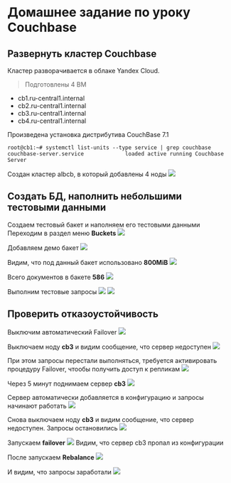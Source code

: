 # Домашнее задание по уроку Couchbase
## Развернуть кластер Couchbase
Кластер разворачивается в облаке Yandex Cloud. 
> Подготовлены 4 ВМ
- cb1.ru-central1.internal
- cb2.ru-central1.internal
- cb3.ru-central1.internal
- cb4.ru-central1.internal

Произведена установка дистрибутива CouchBase 7.1
```
root@cb1:~# systemctl list-units --type service | grep couchbase
couchbase-server.service             loaded active running Couchbase Server
```

Создан кластер albcb, в который добавлены 4 ноды
<img src="https://github.com/CriMsoN40000/NO-SQL/blob/main/cluster_ov.png"/> 

## Создать БД, наполнить небольшими тестовыми данными
Создаем тестовый бакет и наполняем его тестовыми данными
Переходим в раздел меню **Buckets**
<img src="https://github.com/CriMsoN40000/NO-SQL/blob/main/bucket_1.png"/>

Добавляем демо бакет 
<img src="https://github.com/CriMsoN40000/NO-SQL/blob/main/bucket_2.png"/>

Видим, что под данный бакет использовано **800MiB**
<img src="https://github.com/CriMsoN40000/NO-SQL/blob/main/bucket_3.png"/>

Всего документов в бакете **586**
<img src="https://github.com/CriMsoN40000/NO-SQL/blob/main/bucket_5.png"/>

Выполним тестовые запросы
<img src="https://github.com/CriMsoN40000/NO-SQL/blob/main/bucket_4.png"/>
<img src="https://github.com/CriMsoN40000/NO-SQL/blob/main/bucket_6.png"/>


## Проверить отказоустойчивость
Выключим автоматический Failover
<img src="https://github.com/CriMsoN40000/NO-SQL/blob/main/failover_01.png"/>

Выключаем ноду **cb3** и видим сообщение, что сервер недоступен
<img src="https://github.com/CriMsoN40000/NO-SQL/blob/main/failover_02.png"/>

При этом запросы перестали выполняться, требуется активировать процедуру Failover, чтообы получить доступ к репликам
<img src="https://github.com/CriMsoN40000/NO-SQL/blob/main/failover_03.png"/>

Через 5 минут  поднимаем сервер **cb3**
<img src="https://github.com/CriMsoN40000/NO-SQL/blob/main/failover_04.png"/>

Сервер автоматически добавляется в конфигурацию и запросы начинают работать
<img src="https://github.com/CriMsoN40000/NO-SQL/blob/main/failover_05.png"/>

Снова выключаем ноду **cb3** и видим сообщение, что сервер недоступен. Запросы остановились
<img src="https://github.com/CriMsoN40000/NO-SQL/blob/main/failover_06.png"/>

Запускаем **failover**
<img src="https://github.com/CriMsoN40000/NO-SQL/blob/main/failover_07.png"/>
Видим, что сервер cb3 пропал из конфигурации

После запускаем **Rebalance**
<img src="https://github.com/CriMsoN40000/NO-SQL/blob/main/failover_08.png"/>

И видим, что запросы заработали
<img src="https://github.com/CriMsoN40000/NO-SQL/blob/main/failover_09.png"/>

